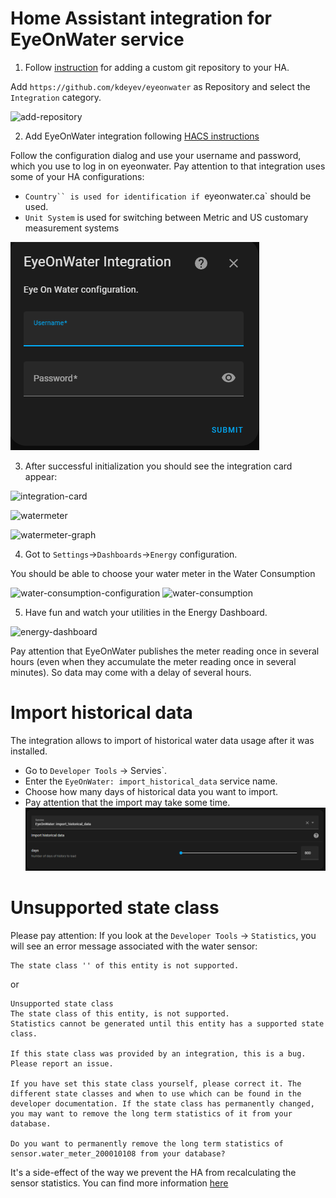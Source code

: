 # Home Assistant integration for EyeOnWater service

1. Follow [instruction](https://hacs.xyz/docs/faq/custom_repositories/) for adding a custom git repository to your HA.

Add `https://github.com/kdeyev/eyeonwater` as Repository and select the `Integration` category.

![add-repository](https://github.com/kdeyev/eyeonwater/blob/master/img/add-repository.png?raw=true)

2. Add EyeOnWater integration following [HACS instructions](https://github.com/hacs/integration)

Follow the configuration dialog and use your username and password, which you use to log in on eyeonwater.
Pay attention to that integration uses some of your HA configurations:
- `Country`` is used for identification if `eyeonwater.ca` should be used.
- `Unit System` is used for switching between Metric and US customary measurement systems

![configuration](https://github.com/kdeyev/eyeonwater/blob/master/img/configuration.png?raw=true)

3. After successful initialization you should see the integration card appear:

![integration-card](https://github.com/kdeyev/eyeonwater/blob/master/img/integration-card.png?raw=true)

![watermeter](https://github.com/kdeyev/eyeonwater/blob/master/img/watermeter.png?raw=true)

![watermeter-graph](https://github.com/kdeyev/eyeonwater/blob/master/img/watermeter-graph.png?raw=true)

4. Got to `Settings`->`Dashboards`->`Energy` configuration.

You should be able to choose your water meter in the Water Consumption

![water-consumption-configuration](https://github.com/kdeyev/eyeonwater/blob/master/img/water-consumption-configuration.png?raw=true)
![water-consumption](https://github.com/kdeyev/eyeonwater/blob/master/img/water-consumption.png?raw=true)

5. Have fun and watch your utilities in the Energy Dashboard.

![energy-dashboard](https://github.com/kdeyev/eyeonwater/blob/master/img/energy-dashboard.png?raw=true)

Pay attention that EyeOnWater publishes the meter reading once in several hours (even when they accumulate the meter reading once in several minutes). So data may come with a delay of several hours.

# Import historical data
The integration allows to import of historical water data usage after it was installed.
- Go to `Developer Tools` -> Servies`.
- Enter the `EyeOnWater: import_historical_data` service name.
- Choose how many days of historical data you want to import.
- Pay attention that the import may take some time.
![import-historical-data](https://github.com/kdeyev/eyeonwater/blob/master/img/import-historical-data.png?raw=true)


# Unsupported state class

Please pay attention: If you look at the `Developer Tools` -> `Statistics`, you will see an error message associated with the water sensor:
```
The state class '' of this entity is not supported.
```
or
```
Unsupported state class
The state class of this entity, is not supported.
Statistics cannot be generated until this entity has a supported state class.

If this state class was provided by an integration, this is a bug. Please report an issue.

If you have set this state class yourself, please correct it. The different state classes and when to use which can be found in the developer documentation. If the state class has permanently changed, you may want to remove the long term statistics of it from your database.

Do you want to permanently remove the long term statistics of sensor.water_meter_200010108 from your database?
```

It's a side-effect of the way we prevent the HA from recalculating the sensor statistics. You can find more information [here](https://github.com/kdeyev/eyeonwater/issues/30)

